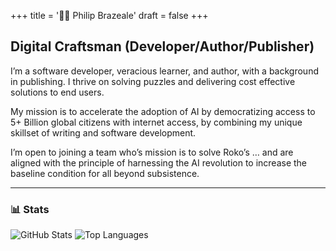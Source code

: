 +++
title = '🧙‍♂️ Philip Brazeale'
draft = false
+++

## Digital Craftsman (Developer/Author/Publisher)

I’m a software developer, veracious learner, and author, with a background in publishing. I thrive on solving puzzles and delivering cost effective solutions to end users.

My mission is to accelerate the adoption of AI by democratizing access to 5+ Billion global citizens with internet access, by combining my unique skillset of writing and software development.

I’m open to joining a team who’s mission is to solve Roko’s … and are aligned with the principle of harnessing the AI revolution to increase the baseline condition for all beyond subsistence.

---

### 📊 Stats

![GitHub Stats](https://github-readme-stats.vercel.app/api?username=pbrazeale&show_icons=true&theme=tokyonight) ![Top Languages](https://github-readme-stats.vercel.app/api/top-langs/?username=pbrazeale&theme=tokyonight)

